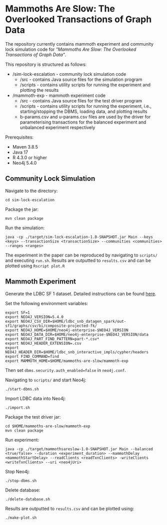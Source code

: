 # Mammoths Are Slow: The Overlooked Transactions of Graph Data

The repository currently contains mammoth experiment and community lock simulation code for _"Mammoths Are Slow: The Overlooked Transactions of Graph Data"_.

This repository is structured as follows:

* /sim-lock-escalation - community lock simulation code
    * /src - contains Java source files for the simulation program
    * /scripts - contains utility scripts for running the experiment and plotting the results
* /mammoth-exp - mammoth experiment code 
    * /src - contains Java source files for the test driver program
    * /scripts - contains utility scripts for running the experiment, i.e., starting/stopping the DBMS, loading data, and plotting results 
    * b-params.csv and u-params.csv files are used by the driver for parameterising transactions for the balanced experiment and unbalanced experiment respectively 

Prerequisites:
* Maven 3.8.5
* Java 17
* R 4.3.0 or higher 
* Neo4j 5.4.0

## Community Lock Simulation 

Navigate to the directory:
```
cd sim-lock-escalation 
```

Package the jar:
```
mvn clean package
```
 
Run the simulation:
```
java -cp ./target/sim-lock-escalation-1.0-SNAPSHOT.jar Main --keys <keys> --transactionSize <transactionSize> --communities <communities> --ranges <ranges>
```

The experiment in the paper can be reproduced by navigating to `scripts/` and executing `run.sh`. 
Results are outputted to `results.csv` and can be plotted using `Rscript plot.R`


## Mammoth Experiment

Generate the LDBC SF 1 dataset. Detailed instructions can be found [here](https://github.com/ldbc/ldbc_snb_datagen_spark/).

Set the following environment variables:
```
export SF=1
export NEO4J_VERSION=5.4.0
export NEO4J_CSV_DIR=$HOME/ldbc_snb_datagen_spark/out-sf1/graphs/csv/bi/composite-projected-fk/
export NEO4J_HOME=$HOME/neo4j-enterprise-$NEO4J_VERSION
export NEO4J_DATA_DIR=$HOME/neo4j-enterprise-$NEO4J_VERSION/data
export NEO4J_PART_FIND_PATTERN=part-*.csv*
export NEO4J_HEADER_EXTENSION=.csv
export NEO4J_HEADER_DIR=$HOME/ldbc_snb_interactive_impls/cypher/headers
export FIND_COMMAND=find
export MAMMOTH_HOME=$HOME/mammoths-are-slow/mammoth-exp
```

Then set `dbms.security.auth_enabled=false` in `neo4j.conf`.

Navigating to `scripts/` and start Neo4j:
```
./start-dbms.sh
```

Import LDBC data into Neo4j:
```
./import.sh
```

Package the test driver jar:
```
cd $HOME/mammoths-are-slow/mammoth-exp
mvn clean package 
```

Run experiment: 
```
java -cp ./target/mammothsareslow-1.0-SNAPSHOT.jar Main --balanced <true/false> --duration <experiment_duration> --mammothDelay <mammothStartDelay> --readClients <readTxnClients> -writeClients <writeTxnClients> --uri <neo4jUri>
```

Stop Neo4j:
```
./stop-dbms.sh
```

Delete database:
```
./delete-database.sh
```

Results are outputted to `results.csv` and can be plotted using:
```
./make-plot.sh
```



